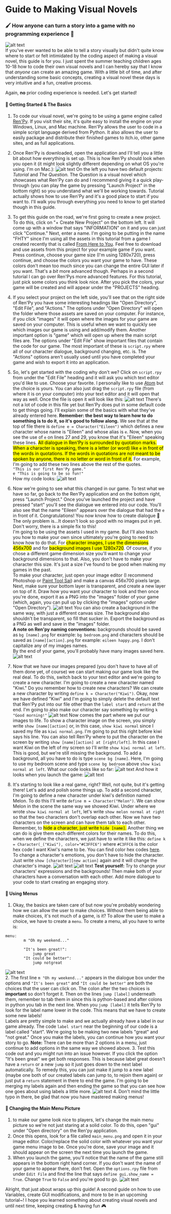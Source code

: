# Guide to Making Visual Novels
### 🖌 How anyone can turn a story into a game with no programming experience 🎨
![alt text](https://github.com/lovebirdsnest/Guide-to-Making-Visual-Novels/blob/master/images/home.png "Example visual novel")<br/>
If you've ever wanted to be able to tell a story visually but didn't quite know where to start or felt intimidated by the coding aspect of making a visual novel, this guide is for you. I just spent the summer teaching children ages 10-18 how to code their own visual novels and I can hereby say that I know that *anyone* can create an amazing game. With a little bit of time, and after understanding some basic concepts, creating a visual novel these days is very intuitive and a fun, creative process.

Again, **no** prior coding experience is needed. Let's get started!

#### 📒 Getting Started & The Basics

1. To code our visual novel, we're going to be using a game engine called [Ren'Py](https://www.renpy.org). If you visit their site, it's quite easy to install the engine on your Windows, Linux, and Mac machine. Ren'Py allows the user to code in a simple script language derived from Python. It also allows the user to easily package and distribute their finished games to itch.io, other game sites, and as full applications.

2. Once Ren'Py is downloaded, open the application and I'll tell you a little bit about how everything is set up. This is how Ren'Py should look when you open it (it might look slightly different depending on what OS you're using. I'm on Mac.):
![alt text](https://github.com/lovebirdsnest/Guide-to-Making-Visual-Novels/blob/master/images/1.png "Ren'Py on startup")
On the left you have two default projects: *Tutorial* and *The Question.* The Question is a visual novel which showcases what Ren'Py can do and I recommend giving it a quick play-through (you can play the game by pressing "Launch Project" in the bottom right) so you understand what we'll be working towards. Tutorial actually shows how to use Ren'Py and it's a good place to start if you want to. I'll walk you through everything you need to know to get started though in this guide.

3. To get this guide on the road, we're first going to create a new project. To do this, click on "+ Create New Project" on the bottom left. It will come up with a window that says "INFORMATION" on it and you can just click "Continue." Next, enter a name. I'm going to be putting in the name "FHTY" since I'm using all the assets in this tutorial from a game I created recently that is called [From Here to You](https://github.com/lovebirdsnest/From-Here-to-You). Feel free to download and use assets from this project for your example game if you want. Press continue, choose your game size (I'm using 1280x720), press continue, and choose the colors you want your game to have. These colors don't mean too much since you can change the entire GUI later if you want. That's a *bit* more advanced though. Perhaps in a second tutorial I can go over Ren'Pys more advanced features. For this tutorial, just pick some colors you think look nice. After you pick the colors, your game will be created and will appear under the "PROJECTS" heading.

4. If you select your project on the left side, you'll see that on the right side of Ren'Py you have some interesting headings like "Open Directory", "Edit File", and "Actions." The options under "Open Directory" will open the folder where those assets are saved on your computer. For instance, if you click "images" it will open where the images for your game are saved on your computer. This is useful when we want to quickly see which images our game is using and add/modify them. Another important option is "game" which will open up where the main script files are. The options under "Edit File" show important files that contain the code for our game. The most important of these is `script.rpy` where all of our character dialogue, background changing, etc. is. The "Actions" options aren't usually used until you have completed your game and wish to export it into an application.

5. So, let's get started with the coding why don't we? Click on `script.rpy` from under the "Edit File" heading and it will ask you which text editor you'd like to use. Choose your favorite. I personally like to use [Atom](https://atom.io) but the choice is yours. You can also just drag the `script.rpy` file (from where it is on your computer) into your text editor and it will open that way as well. Once the file is open it will look like this:
![alt text](https://github.com/lovebirdsnest/Guide-to-Making-Visual-Novels/blob/master/images/2.png "script.rpy")
There's not a lot of code in this file yet but Ren'Py does put in some default code to get things going. I'll explain some of the basics with what they've already entered here.
**Remember: the best way to learn how to do something is to do it, so it's good to follow along.** We see that at the top of file there is `define e = Character("Eileen")` which defines a new character whose name is "Eileen" and whose alias is `e`. Now, when you see the use of `e` on lines 27 and 29, you know that it's "Eileen" speaking these lines. <mark>All dialogue in Ren'Py is surrounded by quotation marks. When a character is speaking, there is a letter (or word) like `e` in front of the words in quotations. If the words in quotations are not meant to be spoken by anyone, there is no letter or word in front of it.</mark> For example, I'm going to add these two lines above the rest of the quotes.<br/>`"This is our first Ren'Py game."`<br/>`e "This is going to be so fun!"`<br/>
How my code looks:
![alt text](https://github.com/lovebirdsnest/Guide-to-Making-Visual-Novels/blob/master/images/3.png "Added lines to script.rpy")

6. Now we're going to see what this changed in our game. To test what we have so far, go back to the Ren'Py application and on the bottom right, press "Launch Project." Once you've launched the project and have pressed "start" you'll see the dialogue we entered into our code. You'll also see that the name "Eileen" appears over the dialogue that had the `e` in front of it. Congratulations! You now know how to create dialogue 🎉 The only problem is...It doesn't look so good with no images put in yet. Don't worry, there is a simple fix to this! <br/>
I'm going to be using the assets I used in my game. But I'll also teach you how to make your own since ultimately you're going to need to know how to do that. For <mark>character images, I use the dimensions 456x700</mark> and for <mark>background images I use 1280x720</mark>. Of course, if you chose a different game dimension size you'll want to change your background dimensions to that. Also, you don't have to make your character this size. It's just a size I've found to be good when making my games in the past. <br/>
To make your character, just open your image editor (I recommend Photoshop or [Paint Tool Sai](https://www.google.com/search?q=paint%20tool%20sai)) and make a canvas 456x700 pixels large. Next, make sure your bottom layer is transparent, and create a new layer on top of it. Draw how you want your character to look and then once you're done, export it as a PNG into the "images" folder of your game (which, again, you can pull up by clicking the "images" option under "Open Directory").
![alt text](https://github.com/lovebirdsnest/Guide-to-Making-Visual-Novels/blob/master/images/4.png "Character in Photoshop with transparent background")
You can also create a background in the same way, with just a different canvas size. The background also shouldn't be transparent, so fill that sucker in. Export the background as a PNG as well and save in the "images" folder.<br/>
**A note on Ren'py naming conventions:** backgrounds should be saved as `bg [name].png` for example: `bg bedroom.png` and characters should be saved as `[name][action].png` for example: `eileen happy.png`. I don't capitalize any of my images names. <br/>
By the end of your game, you'll probably have many images saved here.
![alt text](https://github.com/lovebirdsnest/Guide-to-Making-Visual-Novels/blob/master/images/5.png "Lots of images saved")

7. Now that we have our images prepared (you don't have to have all of them done yet, of course) we can start making our game look like the real deal. To do this, switch back to your text editor and we're going to create a new character. I'm going to create a new character named "Kiwi." Do you remember how to create new characters? We can create a new character by writing `define k = Character("Kiwi")`. Okay, now we have defined "Kiwi" and I'm going to simply delete the default text that Ren'Py put into our file other than the `label start` and `return` at the end. I'm going to also make our character say something by writing `k "Good morning!"`
![alt text](https://github.com/lovebirdsnest/Guide-to-Making-Visual-Novels/blob/master/images/6.png "How our code looks")
Now comes the part where we put our images to life. To show a character image on the screen, you simply write `show [name][action]` or, in this case, `show kiwi normal` since I saved my file as `kiwi normal.png`. I'm going to put this right before kiwi says his line. You can also tell Ren'Py where to put the character on the screen by writing `show [name][action] at [right/left]`. In this case I want Kiwi on the left of my screen so I'll write `show kiwi normal at left`. <br/>
This is good, but we're still missing the background. To add a background, all you have to do is type `scene bg [name]`. Here, I'm going to use my bedroom scene and type `scene bg bedroom` above `show kiwi normal at left`.
What our code looks like so far:
![alt text](https://github.com/lovebirdsnest/Guide-to-Making-Visual-Novels/blob/master/images/7.png "How our code looks")
And how it looks when you launch the game:
![alt text](https://github.com/lovebirdsnest/Guide-to-Making-Visual-Novels/blob/master/images/8.png "How our game looks")

8. It's starting to look like a real game, right? Well, not quite, but it's getting there! Let's add and polish some things up. To add a second character, I'm going to define a new character under kiwi's definition named Melon. To do this I'll write `define m = Character("Melon")`. We can show Melon in the scene the same way we showed Kiwi. Under where we wrote `show kiwi normal at left`, let's write `show melon normal at right` so that the two characters don't overlap each other. Now we have two characters on the screen and can have them talk to each other. Remember, to <mark> hide a character, just write `hide [name]`.</mark> Another thing we can do is give them each different colors for their names. To do this, when we define the characters, we just have to write it like this: `define k = Character(_("Kiwi"), color="#C3FFC6")` where `#C3FFC6` is the color hex code I want Kiwi's name to be. You can find color hex codes [here](http://www.color-hex.com).<br/>
To change a character's emotions, you don't have to hide the character. Just write `show [character][new action]` again and it will change the character's image.
![alt text](https://github.com/lovebirdsnest/Guide-to-Making-Visual-Novels/blob/master/images/10.png "How our code looks")
![alt text](https://github.com/lovebirdsnest/Guide-to-Making-Visual-Novels/blob/master/images/11.png "How our game looks")
**Test yourself:** Try to change your characters' expressions and the backgrounds! Then make both of your characters have a conversation with each other. Add more dialogue to your code to start creating an engaging story.


#### 📕 Using Menus
1. Okay, the basics are taken care of but now you're probably wondering how we can allow the user to make choices. Without them being able to make choices, it's not much of a game, is it? To allow the user to make a choice, we have to create a `menu`. To create a menu, all you have to write is:

```
menu:
        m "Oh my weekend..."

        "It's been great!":
            jump great
        "It could be better":
            jump notgreat

```
![alt text](https://github.com/lovebirdsnest/Guide-to-Making-Visual-Novels/blob/master/images/12.png "How our code looks")  
2. The first line `m "Oh my weekend..."` appears in the dialogue box under the options and `"It's been great"` and `"It could be better"` are both the choices that the user can click on. The colon after the two choices is **important** so don't forget it. Then on the lines `jump [label]` underneath them, remember to tab them in since this is python-based and after colons in python you tab in the next line. When you `jump [label]` it tells Ren'Py to look for the label name lower in the code. This means that we have to create some new labels!<br/>
Labels are pretty simple to make and we actually already have a label in our game already. The code `label start` near the beginning of our code is a label called "start". We're going to be making two new labels "great" and "not great." Once you make the labels, you can continue how you want your story to go. **Note:** There can be more than 2 options in a menu, just continue to add options in the same way we showed above.
3. Test this code out and you might run into an issue however. If you click the option "It's been great" we get both responses. This is because label great doesn't have a `return` or a new `jump` so it just goes down to the next label automatically. To remedy this, you can just make it jump to a new label (maybe one both of our created labels can jump to, to rejoin them again) or just put a `return` statement in there to end the game. I'm going to be  merging my labels again and then ending the game so that you can see how one goes about using labels a little more.
![alt text](https://github.com/lovebirdsnest/Guide-to-Making-Visual-Novels/blob/master/images/13.png "How our code looks")
4. Don't mind the little typo in there, be glad that now you have mastered making menus!

#### 📗 Changing the Main Menu Picture
1. to make our game look nice to players, let's change the main menu picture so we're not just staring at a solid color. To do this, open "gui" under "Open directory" on the Ren'py application.
2. Once this opens, look for a file called `main_menu.png` and open it in your image editor. Color/replace the solid color with whatever you want your game menu image to be. Once you're done, save your image and it should appear on the screen the next time you launch the game.  
3. When you launch the game, you'll notice that the name of the game still appears in the bottom right hand corner. If you don't want the name of your game to appear there, don't fret. Open the `options.rpy` file from under `Edit File` and find the line that says `define gui.show_name = True`. Change `True` to `False` and you're good to go.
![alt text](https://github.com/lovebirdsnest/Guide-to-Making-Visual-Novels/blob/master/images/9.png "How our game looks")  

Alright, that just about wraps up this guide! A second guide on how to use Variables, create GUI modifications, and more to be in an upcoming tutorial~! I hope you learned something about creating visual novels and until next time, keeping creating & having fun 🎮
